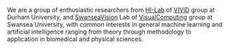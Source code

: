 We are a group of enthusiastic researchers from [HI-Lab](https://hybrid-intelligence-lab.webspace.durham.ac.uk/) of [VIViD](https://vivid.webspace.durham.ac.uk/) group at Durham University, and [SwanseaVision](http://csvision.swan.ac.uk/) Lab of [VisualComputing](https://www.swansea.ac.uk/compsci/research-and-impact/visual-interactive-computing/) group at Swansea University, with common interests in general machine learning and artificial intelligence ranging from theory through methodology to application in biomedical and physical sciences.
